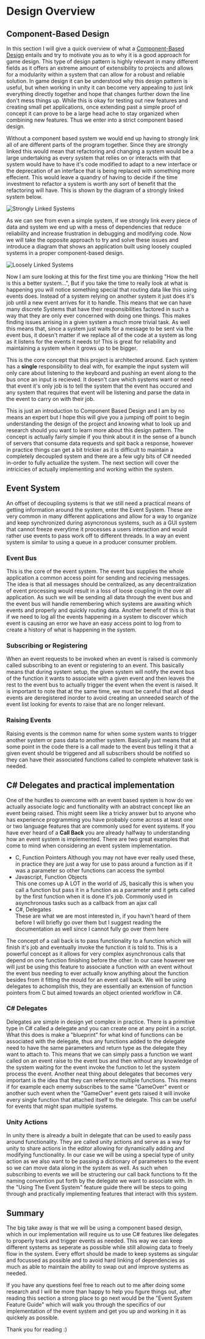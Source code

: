 # Design Overview

## Component-Based Design

In this section I will give a quick overview of what a [Component-Based Design](https://en.wikipedia.org/wiki/Component-based_software_engineering) entails and try to motivate you as to why it is a good approach for game design. This type of design pattern is highly relevant in many different fields as it offers an extreme amount of extensibility to projects and allows for a modularity within a system that can allow for a robust and reliable solution. In game design it can be understood why this design pattern is useful, but when working in unity it can become very appealing to just link everything directly together and hope that changes further down the line don't mess things up. While this is okay for testing out new features and creating small pet applications, once extending past a simple proof of concept it can prove to be a large head ache to stay organized when combining new features. Thus we enter into a strict component based design.   

Without a component based system we would end up having to strongly link all of are different parts of the program together. Since they are strongly linked this would mean that refactoring and changing a system would be a large undertaking as every system that relies on or interacts with that system would have to have it's code modified to adapt to a new interface or the deprecation of an interface that is being replaced with something more effecient. This would leave a quandry of having to decide if the time investment to refactor a system is worth any sort of benefit that the refactoring will have. This is shown by the diagram of a strongly linked system below.

![Strongly Linked Systems](Component-System-Design-Overview/Strongly-Linked-Systems.jpg)

As we can see from even a simple system, if we strongly link every piece of data and system we end up with a mess of dependencies that reduce reliability and increase frustration in debugging and modifying code. Now we will take the opposite approach to try and solve these issues and introduce a diagram that shows an application built using loosely coupled systems in a proper component-based design.  

![Loosely Linked Systems](Component-System-Design-Overview/Loosely-Linked-Event-System.jpg)   

Now I am sure looking at this for the first time you are thinking "How the hell is this a better system...", But if you take the time to really look at what is happening you will notice something special that routing data like this using events does. Instead of a system relying on another system it just does it's job until a new event arrives for it to handle. This means that we can have many discrete Systems that have their responsibilities factored in such a way that they are only ever concerned with doing one things. This makes finding issues arrising in a given system a much more trivial task. As well this means that, since a system just waits for a message to be sent via the event bus, it doesn't matter if we replace all of the code at a system as long as it listens for the events it needs to! This is great for reliability and maintaining a system when it grows up to be bigger.  

This is the core concept that this project is architected around. Each system has a  **single** responsibility to deal with, for example the input system will only care about listening to the keyboard and pushing an event along to the bus once an input is recieved. It doesn't care which systems want or need that event it's only job is to tell the system that the event has occured and any system that requires that event will be listening and parse the data in the event to carry on with their job.  

This is just an introduction to Component Based Design and I am by no means an expert but I hope this will give you a jumping off point to begin understanding the design of the project and knowing what to look up and research should you want to learn more about this design pattern. The concept is actually fairly simple if you think about it in the sense of a bunch of servers that consume data requests and spit back a response, however in practice things can get a bit trickier as it is difficult to maintain a completely decoupled system and there are a few ugly bits of C# needed in-order to fully actualize the system. The next section will cover the intricicies of actually implementing and working within the system.   

## Event System  

An offset of decoupling systems is that we still need a practical means of getting information around the system, enter the Event System. These are very common in many different applications and allow for a way to organize and keep synchronized during asyncronous systems, such as a GUI system that cannot freeze everytime it processes a users interaction and would rather use events to pass work off to different threads. In a way an event system is similar to using a queue in a producer consumer problem.  

### Event Bus  

This is the core of the event system. The event bus supplies the whole application a common access point for sending and recieving messages. The idea is that all messages should be centralized, as any decentralization of event processing would result in a loss of loose coupling in the over all application. As such we will be sending all data through the event bus and the event bus will handle remembering which systems are awaiting which events and properly and quickly routing data. Another benefit of this is that if we need to log all the events happening in a system to discover which event is causing an error we have an easy access point to log from to create a history of what is happening in the system.  

### Subscribing or Registering  

When an event requests to be invoked when an event is raised is commonly called subscribing to an event or registering to an event. This basically means that during system setup, the given system will notify the event bus of the function it wants to associate with a given event and then leaves the rest to the event bus to actually trigger the event when the event is raised. It is important to note that at the same time, we must be careful that all dead events are deregistered inorder to avoid creating an unneeded search of the event list looking for events to raise that are no longer relevant.   

### Raising Events  

Raising events is the common name for when some system wants to trigger another system or pass data to another system. Basically just means that at some point in the code there is a call made to the event bus telling it that a given event should be triggered and all subscribers should be notified so they can have their associated functions called to complete whatever task is needed.  

## C# Delegates and practical implementation   

One of the hurdles to overcome with an event based system is how do we actually associate logic and functionality with an abstract concept like an event being raised. This might seem like a tricky answer but to anyone who has experience programming you have probably come across at least one or two language features that are commonly used for event systems. If you have ever heard of a **Call Back** you are already halfway to understanding how an event system is implemented. There are two great examples that come to mind when considering an event system implementation.  

- C, Function Pointers
	Although you may not have ever really used these, in practice they are just a way for use to pass around a function as if it was a parameter so other functions can access the symbol   
- Javascript, Function Objects  
	This one comes up A LOT in the world of JS, basically this is when you call a function but pass it in a function as a parameter and it gets called by the first function when it is done it's job. Commonly used in asynchronous tasks such as a callback from an ajax call   
- C#, Delegates   
	These are what we are most interested in, if you havn't heard of them before I will briefly go over them but I suggest reading the documentation as well since I cannot fully go over them here   

The concept of a call back is to pass functionality to a function which will finish it's job and eventually invoke the function it is told to. This is a powerful concept as it allows for very complex asynchronous calls that depend on one function finishing before the other. In our case however we will just be using this feature to associate a function with an event without the event bus needing to ever actually know anything about the function besides from it fitting the mould for an event call back. We will be using delegates to achomplish this, they are essentially an extension of function pointers from C but aimed towards an object oriented workflow in C#.  

### C# Delegates

Delegates are simple in design yet complex in practice. There is a primitive type in C# called a delegate and you can create one at any point in a script. What this does is make a "blueprint" for what kind of functions can be associated with the delegate, thus any functions added to the delegate need to have the same parameters and return type as the delegate they want to attach to. This means that we can simply pass a function we want called on an event raise to the event bus and then without any knowledge of the system waiting for the event invoke the function to let the system process the event. Another neat thing about delegates that becomes very important is the idea that they can reference multiple functions. This means if for example each enemy subscribes to the same "GameOver" event or another such event when the "GameOver" event gets raised it will invoke every single function that attached itself to the delegate. This can be useful for events that might span multiple systems.  

### Unity Actions  

In unity there is already a built in delegate that can be used to easily pass around functionality. They are called unity actions and serve as a way for unity to share actions in the editor allowing for dynamically adding and modifying functionality. In our case we will be using a special type of unity action as we also want to be passing a dictionary of parameters to the event so we can move data along in the system as well. As such when subscribing to events we will be structering our call back functions to fit the naming convention put forth by the delegate we want to associate with. In the "Using The Event System" feature guide there will be steps to going through and practically implementing features that interact with this system.  


## Summary   

The big take away is that we will be using a component based design, which in our implementation will require us to use C# features like delegates to properly track and trigger events as needed. This way we can keep different systems as seperate as possible while still allowing data to freely flow in the system. Every effort should be made to keep systems as singular and focussed as possible and to avoid hard linking of dependencies as much as able to maintain the ability to swap out and improve systems as needed.  

If you have any questions feel free to reach out to me after doing some research and I will be more than happy to help you figure things out, after reading this section a strong place to go next would be the "Event System Feature Guide" which will walk you through the specifics of our implementation of the event system and get you up and working in it as quickely as possible.  

Thank you for reading :)
